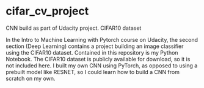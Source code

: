# cifar_cv_project
CNN build as part of Udacity project. CIFAR10 dataset

In the Intro to Machine Learning with Pytorch course on Udacity, the second section (Deep Learning) contains a project
building an image classifier using the CIFAR10 dataset. Contained in this repository is my Python Notebook. The CIFAR10 dataset is publicly available for download, so it is not included here. I built my own CNN using PyTorch, as opposed to using a prebuilt model like RESNET, so I could learn
how to build a CNN from scratch on my own.
